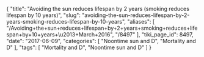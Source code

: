 {
    "title": "Avoiding the sun reduces lifespan by 2 years (smoking reduces lifespan by 10 years)",
    "slug": "avoiding-the-sun-reduces-lifespan-by-2-years-smoking-reduces-lifespan-by-10-years",
    "aliases": [
        "/Avoiding+the+sun+reduces+lifespan+by+2+years+smoking+reduces+lifespan+by+10+years+\u2013+March+2016",
        "/8497"
    ],
    "tiki_page_id": 8497,
    "date": "2017-06-09",
    "categories": [
        "Noontime sun and D",
        "Mortality and D"
    ],
    "tags": [
        "Mortality and D",
        "Noontime sun and D"
    ]
}